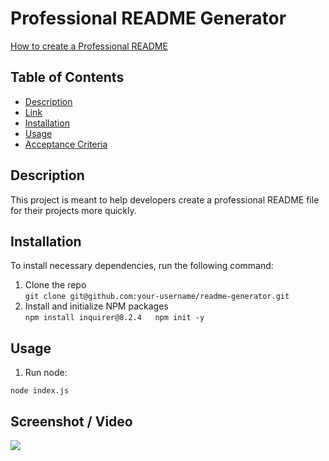 # Professional README Generator

[How to create a Professional README](https://coding-boot-camp.github.io/full-stack/github/professional-readme-guide)

## Table of Contents
- [Description](#description)
- [Link](#link)
- [Installation](#installation)
- [Usage](#usage)
- [Acceptance Criteria](#acceptance-criteria)

## Description
This project is meant to help developers create a professional README file for their projects more quickly.

## Installation
To install necessary dependencies, run the following command:  
   1. Clone the repo  
    ```
    git clone git@github.com:your-username/readme-generator.git
    ```
  2. Install and initialize NPM packages  
    ```
    npm install inquirer@8.2.4  
    npm init -y
    ```

## Usage
   1. Run node:
   ```
   node index.js
   ```

## Screenshot / Video
![](/assets/screenshot.png)